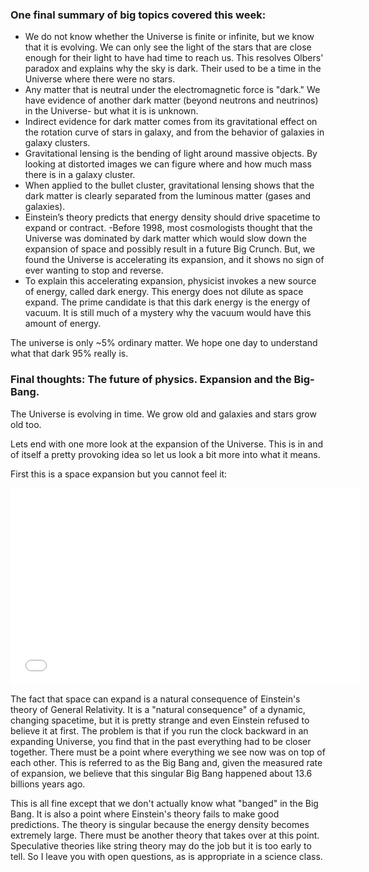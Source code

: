 ### One final summary of big topics covered this week:
- We do not know whether the Universe is finite or infinite, but we know that it is evolving. We can only see the light of the stars that are close enough for their light to have had time to reach us. This resolves Olbers' paradox and explains why the sky is dark. Their used to be a time in the Universe where there were no stars.
- Any matter that is neutral under the electromagnetic force is "dark." We have evidence of another dark matter (beyond neutrons and neutrinos) in the Universe- but what it is is unknown.
- Indirect evidence for dark matter comes from its gravitational effect on the rotation curve of stars in galaxy, and from the behavior of galaxies in galaxy clusters.
- Gravitational lensing is the bending of light around massive objects. By looking at distorted images we can figure where and how much mass there is in a galaxy cluster.
- When applied to the bullet cluster, gravitational lensing shows that the dark matter is clearly separated from the luminous matter (gases and galaxies).
- Einstein’s theory predicts that energy density should drive spacetime to expand or contract.
-Before 1998, most cosmologists thought that the Universe was dominated by dark matter which would slow down the expansion of space and possibly result in a future Big Crunch. But, we found the Universe is accelerating its expansion, and it shows no sign of ever wanting to stop and reverse.
- To explain this accelerating expansion, physicist invokes a new source of energy, called dark energy. This energy does not dilute as space expand. The prime candidate is that this dark energy is the energy of vacuum. It is still much of a mystery why the vacuum would have this amount of energy.

The universe is only ~5% ordinary matter. We hope one day to understand what that dark 95% really is.

### Final thoughts: The future of physics. Expansion and the Big-Bang.

The Universe is evolving in time. We grow old and galaxies and stars grow old too.

Lets end with one more look at the expansion of the Universe. This is in and of itself a pretty provoking idea so let us look a bit more into what it means.

First this is a space expansion but you cannot feel it:

<iframe allowfullscreen="" frameborder="0" height="315" src="//www.youtube.com/embed/th_9ZR2I0_w?rel=0" width="560"></iframe>

The fact that space can expand is a natural consequence of Einstein's theory of General Relativity. It is a "natural consequence" of a dynamic, changing spacetime, but it is pretty strange and even Einstein refused to believe it at first. The problem is that if you run the clock backward in an expanding Universe, you find that in the past everything had to be closer together. There must be a point where everything we see now was on top of each other. This is referred to as the Big Bang and, given the measured rate of expansion, we believe that this singular Big Bang happened about 13.6 billions years ago.

This is all fine except that we don't actually know what "banged" in the Big Bang. It is also a point where Einstein's theory fails to make good predictions. The theory is singular because the energy density becomes extremely large. There must be another theory that takes over at this point. Speculative theories like string theory may do the job but it is too early to tell. So I leave you with open questions, as is appropriate in a science class.